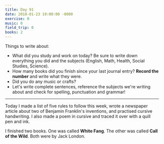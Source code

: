```yaml
---
title: Day 91
date: 2018-01-23 19:00:00 -0000
exercise: 0
music: 0
field_trip: 0
books: 2
---
```

Things to write about:

* What did you study and work on today? Be sure to write down everything you did and the subjects (English, Math, Health, Social Studies, Science).
* How many books did you finish since your last journal entry? **Record the number** and write what they were.
* Did you do any music or crafts?
* Let's write complete sentences, reference the subjects we're writing about and check for spelling, punctuation and grammar!

***

Today I made a list of five rules to follow this week, wrote a newspaper article about two of Benjamin Franklin's inventions, and practised cursive handwriting. I also made a poem in cursive and traced it over with a quill pen and ink.

I finished two books. One was called **White Fang**. The other was called **Call of the Wild**. Both were by Jack London. 
